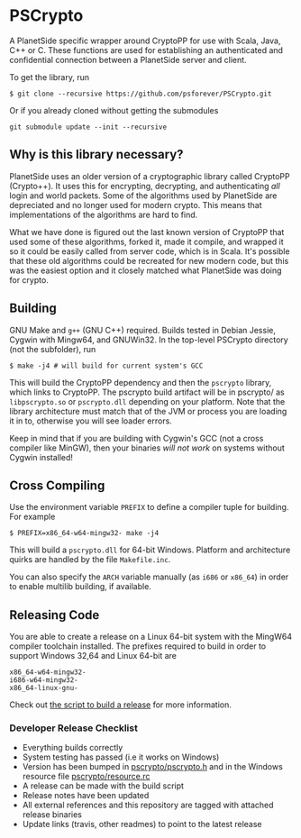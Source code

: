 # PSCrypto
A PlanetSide specific wrapper around CryptoPP for use with Scala, Java, C++ or C. These functions are used for establishing an authenticated and confidential connection between a PlanetSide server and client.

To get the library, run

```shell
$ git clone --recursive https://github.com/psforever/PSCrypto.git
```

Or if you already cloned without getting the submodules

```shell
git submodule update --init --recursive
```

## Why is this library necessary?
PlanetSide uses an older version of a cryptographic library called CryptoPP (Crypto++). It uses this for encrypting, decrypting, and authenticating _all_ login and world packets. Some of the algorithms used by PlanetSide are depreciated and no longer used for modern crypto. This means that implementations of the algorithms are hard to find.

What we have done is figured out the last known version of CryptoPP that used some of these algorithms, forked it, made it compile, and wrapped it so it could be easily called from server code, which is in Scala. It's possible that these old algorithms could be recreated for new modern code, but this was the easiest option and it closely matched what PlanetSide was doing for crypto.

## Building
GNU Make and `g++` (GNU C++) required. Builds tested in Debian Jessie, Cygwin with Mingw64, and GNUWin32.
In the top-level PSCrypto directory (not the subfolder), run

```shell
$ make -j4 # will build for current system's GCC
```

This will build the CryptoPP dependency and then the `pscrypto` library, which links to CryptoPP. The pscrypto build artifact will be in pscrypto/ as `libpscrypto.so` or `pscrypto.dll` depending on your platform. Note that the library architecture must match that of the JVM or process you are loading it in to, otherwise you will see loader errors.

Keep in mind that if you are building with Cygwin's GCC (not a cross compiler like MinGW), then your binaries _will not work_ on systems without Cygwin installed!

## Cross Compiling
Use the environment variable `PREFIX` to define a compiler tuple for building. For example

```shell
$ PREFIX=x86_64-w64-mingw32- make -j4
```

This will build a `pscrypto.dll` for 64-bit Windows. Platform and architecture quirks are handled by the file `Makefile.inc`.

You can also specify the `ARCH` variable manually (as `i686` or `x86_64`) in order to enable multilib building, if available.

## Releasing Code
You are able to create a release on a Linux 64-bit system with the MingW64 compiler toolchain installed. The prefixes required to build in order to support Windows 32,64 and Linux 64-bit are

```
x86_64-w64-mingw32-
i686-w64-mingw32-
x86_64-linux-gnu-
```

Check out [the script to build a release](scripts/build.sh) for more information.

### Developer Release Checklist

* Everything builds correctly
* System testing has passed (i.e it works on Windows)
* Version has been bumped in [pscrypto/pscrypto.h](pscrypto/pscrypto.h) and in the Windows resource file [pscrypto/resource.rc](pscrypto/resource.rc)
* A release can be made with the build script
* Release notes have been updated
* All external references and this repository are tagged with attached release binaries
* Update links (travis, other readmes) to point to the latest release
